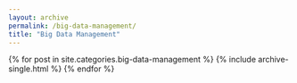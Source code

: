 ```yaml
---
layout: archive
permalink: /big-data-management/
title: "Big Data Management"
---
```


<div class="tiles">
{% for post in site.categories.big-data-management %}
	{% include archive-single.html %}
{% endfor %}
</div><!-- /.tiles -->
